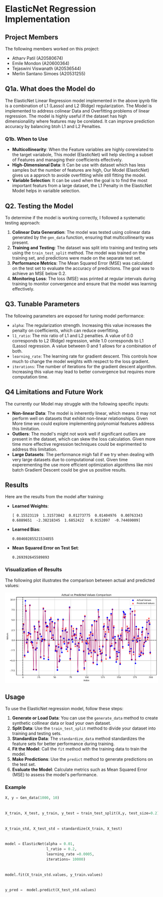 # ElasticNet Regression Implementation

## Project Members
The following members worked on this project:

- Atharv Patil (A20580674)
- Emile Mondon (A20600364)
- Tejaswini Viswanath (A20536544)
- Merlin Santano Simoes (A20531255)
## Q1a. What does the Model do 
The ElasticNet Linear Regression model implemented in the above ipynb file is a combination of L1 (Lasso) and L2 (Ridge) regularization. The Model is implemented to address colinear Data and Overfitting problems of linear regression. The model is highly useful if the dataset has high dimensionaliity where features may be corelated. It can improve prediction accuracy by balancing btoh L1 and L2 Penalties.

### Q1b. When to Use
- **Multicollinearity**: When the Feature variables are highly corerelated to the target variabole, This model (ElasticNet) will help slecting a subset of Features and managing their coefficients effectively.
- **High-Dimensional Data**: It Can be use with dataset which has less samples but the number of features are high, Our Model (ElasticNet) gives us a approch to avoide overfitting while still fitting the model.
- **Variable Selection**: It can be used when the goal is to find the most important featurs from a large dataset, the L1 Penalty in the ElasticNet Model helps in varialble selection.

## Q2. Testing the Model
To determine if the model is working correctly, I followed a systematic testing approach:

1. **Colinear Data Generation**: The model was tested using colinear data generated by the `gen_data` function, ensuring that multicollinearity was present.
2. **Training and Testing**: The dataset was split into training and testing sets using the `train_test_split` method. The model was trained on the training set, and predictions were made on the separate test set.
3. **Performance Metrics**: The Mean Squared Error (MSE) was calculated on the test set to evaluate the accuracy of predictions. The goal was to achieve an MSE below 0.2.
4. **Monitoring Loss**: The loss (MSE) was printed at regular intervals during training to monitor convergence and ensure that the model was learning effectively.

## Q3. Tunable Parameters
The following parameters are exposed for tuning model performance:

- `alpha`: The regularization strength. Increasing this value increases the penalty on coefficients, which can reduce overfitting.
- `l1_ratio`: The mix ratio of L1 and L2 penalties. A value of 0.0 corresponds to L2 (Ridge) regression, while 1.0 corresponds to L1 (Lasso) regression. A value between 0 and 1 allows for a combination of both.
- `learning_rate`: The learning rate for gradient descent. This controls how much to change the model weights with respect to the loss gradient.
- `iterations`: The number of iterations for the gradient descent algorithm. Increasing this value may lead to better convergence but requires more computation time.

## Q4 Limitations and Future Work
The currently our Model may struggle with the following specific inputs:

- **Non-linear Data**: The model is inherently linear, which means it may not perform well on datasets that exhibit non-linear relationships. Given More time we could explore implementing polynomial features address this limitation.
- **Outliers**: The model's might not work well if significant outliers are present in the dataset, which can skew the loss calculation. Given more time more effective regression techniques could be exprimented to address this limitation.
- **Large Datasets**: The performance migh fall if we try when dealing with very large datasets due to computational cost. Given time experementing the use more efficient optimization algorithms like mini batch Gradient Descent could be give us positive results.

## Results
Here are the results from the model after training:

- **Learned Weights**: 
    ```
    [ 0.15523119  1.31573842  0.01273775  0.01404976  0.00763343 
    0.6889651  -2.38218345  1.6852422   0.9152097  -0.74469009]
    ```
- **Learned Bias**: 
    ```
    0.08460285521534855
    ```
- **Mean Squared Error on Test Set**: 
    ```
    0.269392645589893
    ```

### Visualization of Results
The following plot illustrates the comparison between actual and predicted values:

![Actual vs Predicted Values Comparison](https://github.com/AtharvPat/ML-Project_-1-/blob/main/Results/output.png)



## Usage
To use the ElasticNet regression model, follow these steps:

1. **Generate or Load Data**: You can use the `generate_data` method to create synthetic collinear data or load your own dataset.
2. **Split Data**: Use the `train_test_split` method to divide your dataset into training and testing sets.
3. **Standardize Data**: The `standardize_data` method standardizes the feature sets for better performance during training.
4. **Fit the Model**: Call the `fit` method with the training data to train the model.
5. **Make Predictions**: Use the `predict` method to generate predictions on the test set.
6. **Evaluate the Model**: Calculate metrics such as Mean Squared Error (MSE) to assess the model's performance.

### Example
```python
X, y = Gen_data(1000, 10)


X_train, X_test, y_train, y_test = train_test_split(X,y, test_size=0.2)


X_train_std, X_test_std = standardize(X_train, X_test)


model = ElasticNet(alpha = 0.01,
                   l_ratio = 0.2,
                   learning_rate =0.0005,
                   iterations= 10000)


model.fit(X_train_std.values, y_train.values)


y_pred =  model.predict(X_test_std.values)
